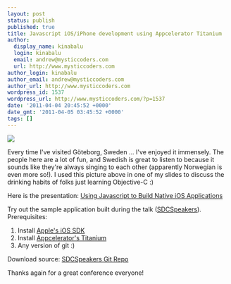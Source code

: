 ```yaml
---
layout: post
status: publish
published: true
title: Javascript iOS/iPhone development using Appcelerator Titanium
author:
  display_name: kinabalu
  login: kinabalu
  email: andrew@mysticcoders.com
  url: http://www.mysticcoders.com
author_login: kinabalu
author_email: andrew@mysticcoders.com
author_url: http://www.mysticcoders.com
wordpress_id: 1537
wordpress_url: http://www.mysticcoders.com/?p=1537
date: '2011-04-04 20:45:52 +0000'
date_gmt: '2011-04-05 03:45:52 +0000'
tags: []
---
```

<p><img src="http://www.mysticcoders.com/wp-content/uploads/2011/04/avloningsafton_rosta_ja.jpg" border="0" /></p>
<p>Every time I've visited G&ouml;teborg, Sweden ... I've enjoyed it immensely.  The people here are a lot of fun, and Swedish is great to listen to because it sounds like they're always singing to each other (apparently Norwegian is even more so!).  I used this picture above in one of my slides to discuss the drinking habits of folks just learning Objective-C :)</p>
<p>Here is the presentation: <a href="http://s3.amazonaws.com/mysticweb-bucket/presentations/sdc2011/Using+Javascript+to+Build+Native+iOS+Applications.pdf" target="_blank">Using Javascript to Build Native iOS Applications</a></p>
<p>Try out the sample application built during the talk (<a href="http://github.com/kinabalu/SDCSpeakers">SDCSpeakers</a>).  Prerequisites: </p>
<ol>
<li>Install <a href="http://developer.apple.com/iphone" target="_blank">Apple's iOS SDK</a></li>
<li>Install <a href="http://www.appcelerator.com/products/download/" target="_blank">Appcelerator's Titanium</a></li>
<li>Any version of git :)</li>
</ol>
<p>Download source: <a href="https://github.com/kinabalu/SDCSpeakers">SDCSpeakers Git Repo</a></p>
<p>Thanks again for a great conference everyone!</p>
